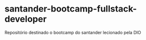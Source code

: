 # santander-bootcamp-fullstack-developer
Repositório destinado o bootcamp do santander lecionado pela DIO
